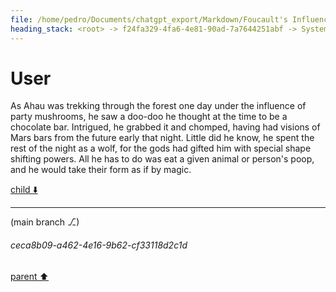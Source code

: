 ```yaml
---
file: /home/pedro/Documents/chatgpt_export/Markdown/Foucault's Influence in Humanities.md
heading_stack: <root> -> f24fa329-4fa6-4e81-90ad-7a7644251abf -> System -> 1f3b43bb-83b7-435a-b058-b8ceeece1862 -> System -> aaa26c41-3275-423c-a8bd-3a34c62d9955 -> User -> 7776b4c7-848d-4588-944b-6a7ff58673d8 -> Assistant -> aaa2f495-7b6b-47e1-a352-c902439bfdbd -> User -> d546338d-e7d5-4534-9a4d-224b0a02ffa6 -> Assistant -> aaa2117f-fb4b-4dd4-a6ca-17266c48425e -> User -> 7f415d9d-ae29-429a-8851-a90f7dc5b178 -> Assistant -> aaa24bbe-a72e-429e-aa99-f2e180763cfa -> User -> 850d1e8f-4715-416b-b369-59e0b76c5e80 -> Assistant -> aaa2113a-d870-4212-8758-573fbb03721f -> User -> f75679a1-0c71-4a54-bb70-fd60fe89c9ea -> Assistant -> aaa22909-eff4-49ae-8266-19aa90e81cfa -> User -> d7ed5d5b-fe4f-4a7e-bff8-6a0cc498cf12 -> Assistant -> aaa27032-081c-4583-a39d-674c3ee79026 -> User
---
```

# User

As Ahau was trekking through the forest one day under the influence of party mushrooms, he saw a doo-doo he thought at the time to be a chocolate bar. Intrigued, he grabbed it and chomped, having had visions of Mars bars from the future early that night. Little did he know, he spent the rest of the night as a wolf, for the gods had gifted him with special shape shifting powers. All he has to do was eat a given animal or person's poop, and he would take their form as if by magic.

[child ⬇️](#ceca8b09-a462-4e16-9b62-cf33118d2c1d)

---

(main branch ⎇)
###### ceca8b09-a462-4e16-9b62-cf33118d2c1d
[parent ⬆️](#aaa27032-081c-4583-a39d-674c3ee79026)
